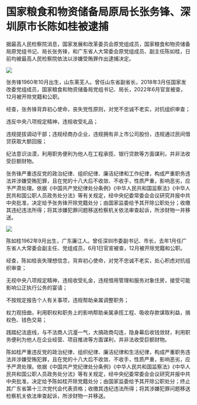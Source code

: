 # 国家粮食和物资储备局原局长张务锋、深圳原市长陈如桂被逮捕

据最高人民检察院消息，国家发展和改革委员会原党组成员，国家粮食和物资储备局原党组书记、局长张务锋，和广东省人大常委会原党组成员、副主任陈如桂，日前均被最高人民检察院依法以涉嫌受贿罪作出逮捕决定。

![](https://inews.gtimg.com/newsapp_bt/0/15584839502/1000)

张务锋1960年10月出生，山东莱芜人。曾任山东省副省长，2018年3月任国家发改委党组成员，国家粮食和物资储备局党组书记、局长，2022年6月官宣被查，12月被开除党籍和公职。

经查，张务锋背弃初心使命，丧失党性原则，对党不忠诚不老实，对抗组织审查；

违反中央八项规定精神，违规收受礼品；

违规提拔调动干部；违规经商办企业，违规拥有非上市公司股份，违规通过民间借贷获取大额回报；

纪法意识淡漠，利用职务便利为他人在工程承揽、银行贷款等方面谋利，并非法收受巨额财物。

张务锋严重违反党的政治纪律、组织纪律、廉洁纪律和工作纪律，构成严重职务违法并涉嫌受贿犯罪，且在党的十八大后不收敛、不收手，性质严重，影响恶劣，应予严肃处理。依据《中国共产党纪律处分条例》《中华人民共和国监察法》《中华人民共和国公职人员政务处分法》等有关规定，经中央纪委常委会会议研究并报中共中央批准，决定给予张务锋开除党籍处分；由国家监委给予其开除公职处分；收缴其违纪违法所得；将其涉嫌犯罪问题移送检察机关依法审查起诉，所涉财物一并移送。

![](https://inews.gtimg.com/newsapp_bt/0/15584839504/1000)

陈如桂1962年9月出生，广东廉江人。曾任深圳市委副书记、市长，去年1月任广东省人大常委会副主任、党组成员，6月1日官宣被查，12月被开除党籍和公职。

经查，陈如桂丧失理想信念，背弃初心使命，对党不忠诚不老实，处心积虑对抗组织审查；

无视中央八项规定精神，违规收受礼金，违规借用管理和服务对象住房，接受可能影响公正执行公务的宴请；

不按规定报告个人有关事项，违规帮助亲属调整职务；

权力观扭曲，利用职权和职务上的影响帮助亲属承揽工程、吸收存款谋取利益，搞权色、钱色交易；

践踏纪法底线，与不法商人沆瀣一气，大搞政商勾连，隐身幕后收钱敛财，利用职务便利为他人在企业经营、项目推进等方面谋利，并非法收受巨额财物。

陈如桂严重违反党的政治纪律、组织纪律、廉洁纪律和生活纪律，构成严重职务违法并涉嫌受贿犯罪，且在党的十八大后不收敛、不收手，性质严重，影响恶劣，应予严肃处理。依据《中国共产党纪律处分条例》《中华人民共和国监察法》《中华人民共和国公职人员政务处分法》等有关规定，经中央纪委常委会会议研究并报中共中央批准，决定给予陈如桂开除党籍处分；由国家监委给予其开除公职处分；终止其广东省第十三次党代会代表资格；收缴其违纪违法所得；将其涉嫌犯罪问题移送检察机关依法审查起诉，所涉财物一并移送。

